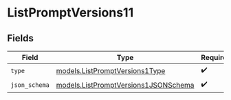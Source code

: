 # ListPromptVersions11


## Fields

| Field                                                                              | Type                                                                               | Required                                                                           | Description                                                                        |
| ---------------------------------------------------------------------------------- | ---------------------------------------------------------------------------------- | ---------------------------------------------------------------------------------- | ---------------------------------------------------------------------------------- |
| `type`                                                                             | [models.ListPromptVersions1Type](../models/listpromptversions1type.md)             | :heavy_check_mark:                                                                 | N/A                                                                                |
| `json_schema`                                                                      | [models.ListPromptVersions1JSONSchema](../models/listpromptversions1jsonschema.md) | :heavy_check_mark:                                                                 | N/A                                                                                |